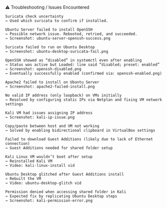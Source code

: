⚠️ Troubleshooting / Issues Encountered

    Suricata check uncertainty
    → Used which suricata to confirm if installed.

    Ubuntu Server failed to install OpenSSH
    → Possible network issue. Rebooted, retried, and succeeded.
    → Screenshot: ubuntu-server-openssh-success.png

    Suricata failed to run on Ubuntu Desktop
    → Screenshot: ubuntu-desktop-suricata-fail.png

    OpenSSH showed as “disabled” in systemctl even after enabling
    → Status was active but Loaded: line said “disabled; preset: enabled”
    → Screenshot: openssh-disabled.png
    → Eventually successfully enabled (confirmed via: openssh-enabled.png)

    Apache2 failed to install on Ubuntu Server
    → Screenshot: apache2-failed-install.png

    No valid IP address (only loopback) on VMs initially
    → Resolved by configuring static IPs via Netplan and fixing VM network settings

    Kali VM had issues assigning IP address
    → Screenshot: kali-ip-issue.png

    Copy/paste between host and VM not working
    → Solved by enabling bidirectional clipboard in VirtualBox settings

    Failed to download Guest Additions (likely due to lack of Ethernet connection)
    → Guest Additions needed for shared folder setup

    Kali Linux VM wouldn’t boot after setup
    → Reinstalled Kali VM
    → Video: kali-linux-install vid

    Ubuntu Desktop glitched after Guest Additions install
    → Rebuilt the VM
    → Video: ubuntu-desktop-glitch vid

    Permission denied when accessing shared folder in Kali
    → Expected fix by replicating Ubuntu Desktop steps
    → Screenshot: kali-permission-error.png

